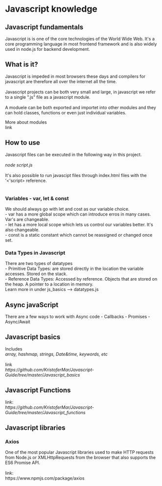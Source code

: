 <h1>Javascript knowledge</h1>


<h2>Javascript fundamentals</h2>
Javascript is is one of the core technologies of the World Wide Web. It's a core programming language in most frontend framework and is also widely used in node.js for backend development.<br>

<h2>What is it?</h2>
Javascript is impeded in most browsers these days and compilers for javascript are therefore all over the internet all the time. <br>
<br>
Javascript projects can be both very small and large, in javascript we refer to a single ".js" file as a javascript module. <br>
<br>
A moduele can be both exported and importet into other modules and they can hold classes, functions or even just individual variables. <br>

More about modules<br>
link<br>

<h2>How to use</h2>
Javascript files can be executed in the following way in this project. <br><br>
<i>node script.js </i> <br><br>
It's also possible to run javascipt files through index.html files with the '<'script> reference. <br>
<br>
<h3> Variables - var, let & const </h3>
We should always go with let and cost as our variable choice. <br>
- var has a more global scope which can introduce erros in many cases. Var's are changeable.<br>
- let has a more local scope which lets us control our variables better. It's also changeable.<br>
- const is a static constant which cannot be reassigned or changed once set. <br>
<h3>Data Types in Javascript </h3>
There are two types of datatypes<br>
- Primitive Data Types: are stored directly in the location the variable accesses. Stored on the stack. <br>
- Reference Data Types: Accessed by reference. Objects that are stored on the heap. A pointer to a location in memory. <br>
Learn more in under js_basics --> datatypes.js


<h2> Async javaScript </h2>
There are a few ways to work with Async code 
- Callbacks
- Promises
- Async/Await


<h2>Javascript basics</h2>
Includes<br>
<i>array, hashmap, strings, Date&time, keywords, etc</i><br>
<br>
link<br>
<i>https://github.com/KristoferMar/Javascript-Guide/tree/master/Javascript_basics</i>
<h2>Javascript Functions</h2>
link:<br>
<i>https://github.com/KristoferMar/Javascript-Guide/tree/master/Javascript_functions</i>



<h2>Javascript libraries</h2>
<h3>Axios</h3>
One of the most popular Javascript libraries used to make HTTP requests from Node.js or XMLHttpRequests from the browser that also supports the ES6 Promise API. <br><br>
link: <br>
https://www.npmjs.com/package/axios <br>

